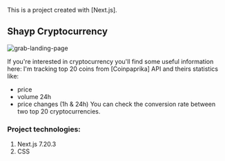 This is a project created with [Next.js].

## Shayp Cryptocurrency

![grab-landing-page](https://raw.githubusercontent.com/OlgaSpirkina/Nextjs_Cryptocurrencies/main/assets/img/veggie.gif) 

If you're interested in cryptocurrency you'll find some useful information here:
I'm tracking top 20 coins from [Coinpaprika] API and theirs statistics like:
- price
- volume 24h
- price changes (1h & 24h)
You can check the conversion rate between two top 20 cryptocurrencies.

### Project technologies:
1. Next.js 7.20.3
2. CSS
